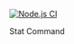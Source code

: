 [![Node.js CI](https://github.com/Goathoon/SKKU-stat-goat/actions/workflows/node.js.yml/badge.svg)](https://github.com/Goathoon/SKKU-stat-goat/actions/workflows/node.js.yml)

Stat Command
